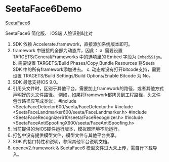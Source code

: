 # SeetaFace6Demo

[SeetaFace6](https://github.com/seetafaceengine/SeetaFace6)

SeetaFace6 简化版、 iOS端 人脸识别&amp;比对

1. SDK 依赖 Accelerate.framework，直接添加系统版本即可。
2. framework 中链接的全部为动态库，因此：
   a. 需要设置 TARGETS/General/Frameworks 中的选项里的 Embed 字段为 `Embed&Sign`。
   b. 需要设置 TARGETS/Build Phases/Copy Bundle Resources 将Seeta SDK 中的所有framework添加进去。
   c. 动态库没有打开bitcode支持，需要设置 TRAGETS/Build Settings/Build Options/Enable Bitcode 为 No。
3. SDK 最低支持IOS 9.0。
4. 引用头文件时，区别于其他平台，需要加上framework的路径，或者其他方式声明好的头文件路径。
   例如，如果将framework都拷贝到工程路径，头文件包含路径应写成类似：
       #include <SeetaFaceDetector600/seeta/FaceDetector.h>
       #include <SeetaFaceLandmarker600/seeta/FaceLandmarker.h>
       #include <SeetaFaceRecognizer610/seeta/FaceRecognizer.h>
       #include <SeetaFaceAntiSpoofingX600/seeta/FaceAntiSpoofing.h>
5. 当前提供的为IOS硬件运行版本，模拟器环境不能运行。
6. 打包中没有提供模型文件，模型文件与其他平台共享。
7. SDK 的接口特性和说明，参照其他平台说明文档。
8. opencv2.framework & SeetaFace6 模型文件过大未上传，需自行下载导入。
